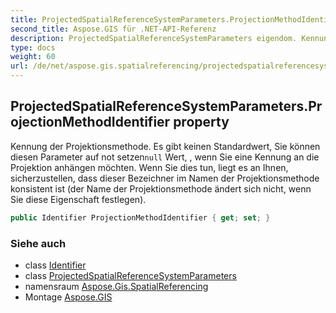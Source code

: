 ```yaml
---
title: ProjectedSpatialReferenceSystemParameters.ProjectionMethodIdentifier
second_title: Aspose.GIS für .NET-API-Referenz
description: ProjectedSpatialReferenceSystemParameters eigendom. Kennung der Projektionsmethode. Es gibt keinen Standardwert Sie können diesen Parameter auf not setzennull Wert  wenn Sie eine Kennung an die Projektion anhängen möchten. Wenn Sie dies tun liegt es an Ihnen sicherzustellen dass dieser Bezeichner im Namen der Projektionsmethode konsistent ist der Name der Projektionsmethode ändert sich nicht wenn Sie diese Eigenschaft festlegen.
type: docs
weight: 60
url: /de/net/aspose.gis.spatialreferencing/projectedspatialreferencesystemparameters/projectionmethodidentifier/
---
```

## ProjectedSpatialReferenceSystemParameters.ProjectionMethodIdentifier property

Kennung der Projektionsmethode. Es gibt keinen Standardwert, Sie können diesen Parameter auf not setzen`null` Wert, , wenn Sie eine Kennung an die Projektion anhängen möchten. Wenn Sie dies tun, liegt es an Ihnen, sicherzustellen, dass dieser Bezeichner im Namen der Projektionsmethode konsistent ist (der Name der Projektionsmethode ändert sich nicht, wenn Sie diese Eigenschaft festlegen).

```csharp
public Identifier ProjectionMethodIdentifier { get; set; }
```

### Siehe auch

* class [Identifier](../../identifier/)
* class [ProjectedSpatialReferenceSystemParameters](../)
* namensraum [Aspose.Gis.SpatialReferencing](../../projectedspatialreferencesystemparameters/)
* Montage [Aspose.GIS](../../../)


